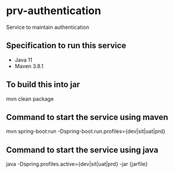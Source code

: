 # prv-authentication

Service to maintain authentication

## Specification to run this service
- Java 11
- Maven 3.8.1

## To build this into jar
mvn clean package

## Command to start the service using maven
mvn spring-boot:run -Dspring-boot.run.profiles={dev|sit|uat|prd}

## Command to start the service using java
java -Dspring.profiles.active={dev|sit|uat|prd} -jar {jarfile}
